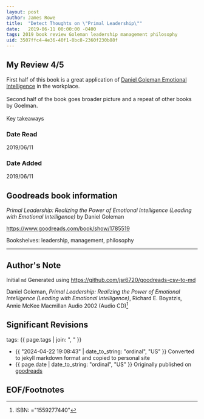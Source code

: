 ```yaml
---
layout: post
author: James Rowe
title:  "Detect Thoughts on \"Primal Leadership\""
date:   2019-06-11 00:00:00 -0400
tags: 2019 book review Goleman leadership management philosophy
uid: 3507ffc4-4e36-40f1-8bc8-2360f230b88f
---
```




## My Review 4/5

First half of this book is a great application of [Daniel Goleman Emotional Intelligence](https://www.goodreads.com/book/show/26820420) in the workplace.<br/><br/>Second half of the book goes broader picture and a repeat of other books by Goelman.<br/><br/>Key takeaways

### Date Read
2019/06/11

### Date Added
2019/06/11

## Goodreads book information

*Primal Leadership: Realizing the Power of Emotional Intelligence (Leading with Emotional Intelligence)* by Daniel Goleman

https://www.goodreads.com/book/show/1785519

Bookshelves: leadership, management, philosophy

---

## Author's Note

Initial `md` Generated using https://github.com/jsr6720/goodreads-csv-to-md

Daniel Goleman, *Primal Leadership: Realizing the Power of Emotional Intelligence (Leading with Emotional Intelligence)*, Richard E. Boyatzis, Annie McKee Macmillan Audio 2002 (Audio CD)[^1]

## Significant Revisions

tags: {{ page.tags | join: ", " }} <!-- todo move this somewhere -->

- {{ "2024-04-22 19:08:43" | date_to_string: "ordinal", "US" }} Converted to jekyll markdown format and copied to personal site
- {{ page.date | date_to_string: "ordinal", "US" }} Originally published on [goodreads](https://www.goodreads.com)

## EOF/Footnotes

[^1]: ISBN: ="1559277440"